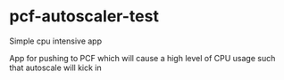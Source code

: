# pcf-autoscaler-test
Simple cpu intensive app

App for pushing to PCF which will cause a high level of CPU usage such that autoscale will kick in

